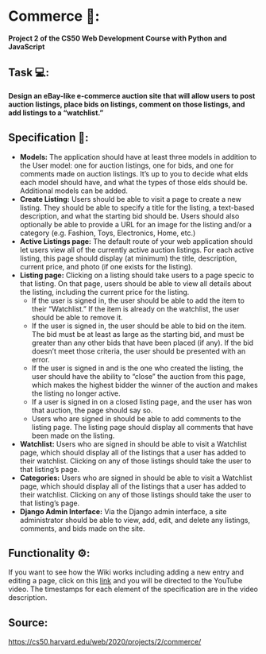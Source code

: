 # Commerce 🏬:

**Project 2 of the CS50 Web Development Course with Python and JavaScript**

## Task 💻:

**Design an eBay-like e-commerce auction site that will allow users to post
auction listings, place bids on listings, comment on those listings, and add
listings to a “watchlist.”**

## Specification 📝:

* **Models:** The application should have at least three models in addition to the User model: one for auction listings, one for bids, and one for
comments made on auction listings. It’s up to you to decide what elds each model should have, and what the types of those elds should be. Additional models
can be added.
* **Create Listing:** Users should be able to visit a page to create a new listing. They should be able to specify a title for the listing, a text-based
description, and what the starting bid should be. Users should also optionally be able to provide a URL for an image for the listing and/or a
category (e.g. Fashion, Toys, Electronics, Home, etc.)
* **Active Listings page:** The default route of your web application should let users view all of the currently active auction listings. For each active
listing, this page should display (at minimum) the title, description, current price, and photo (if one exists for the listing).
* **Listing page:** Clicking on a listing should take users to a page specic to that listing. On that page, users should be able to view all details about
the listing, including the current price for the listing.
  * If the user is signed in, the user should be able to add the item to their “Watchlist.” If the item is already on the watchlist, the user should be able
to remove it.
  * If the user is signed in, the user should be able to bid on the item. The bid must be at least as large as the starting bid, and must be greater than any
other bids that have been placed (if any). If the bid doesn’t meet those criteria, the user should be presented with an error.
  * If the user is signed in and is the one who created the listing, the user should have the ability to “close” the auction from this page, which makes
the highest bidder the winner of the auction and makes the listing no longer active.
  * If a user is signed in on a closed listing page, and the user has won that auction, the page should say so.
  * Users who are signed in should be able to add comments to the listing page. The listing page should display all comments that have been made
on the listing.
* **Watchlist:** Users who are signed in should be able to visit a Watchlist page, which should display all of the listings that a user has added to their
watchlist. Clicking on any of those listings should take the user to that listing’s page.
* **Categories:** Users who are signed in should be able to visit a Watchlist page, which should display all of the listings that a user has added to their
watchlist. Clicking on any of those listings should take the user to that listing’s page.
* **Django Admin Interface:** Via the Django admin interface, a site administrator should be able to view, add, edit, and delete any listings,
comments, and bids made on the site.

## Functionality ⚙️:

If you want to see how the Wiki works including adding a new entry and editing a page, click on this [link](https://youtu.be/ByV3CVQxxo8) and you will be directed to the YouTube video. The timestamps for each element of the specification are in the video description.

## Source:

https://cs50.harvard.edu/web/2020/projects/2/commerce/
